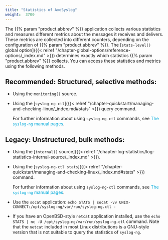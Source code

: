 ```yaml
---
title: "Statistics of AxoSyslog"
weight:  3700
---
```

<!-- DISCLAIMER: This file is based on the syslog-ng Open Source Edition documentation https://github.com/balabit/syslog-ng-ose-guides/commit/2f4a52ee61d1ea9ad27cb4f3168b95408fddfdf2 and is used under the terms of The syslog-ng Open Source Edition Documentation License. The file has been modified by Axoflow. -->

The {{% param "product.abbrev" %}} application collects various statistics and measures different metrics about the messages it receives and delivers. These metrics are collected into different counters, depending on the configuration of {{% param "product.abbrev" %}}. The [`stats-level()` global option]({{< relref "/chapter-global-options/reference-options/_index.md" >}}) determines exactly which statistics {{% param "product.abbrev" %}} collects. You can access these statistics and metrics using the following methods.


## Recommended: Structured, selective methods:

  - Using the `monitoring()` source.

  - Using the [`syslog-ng-ctl`]({{< relref "/chapter-quickstart/managing-and-checking-linux/_index.md#stats" >}}) query command.
    
    For further information about using `syslog-ng-ctl` commands, see <span class="mcFormatColor" style="color: #04aada;">The `syslog-ng` manual pages</span>.



## Legacy: Unstructured, bulk methods:

  - Using the [`internal()` source]({{< relref "/chapter-log-statistics/log-statistics-internal-source/_index.md" >}}).

  - Using the [`syslog-ng-ctl stats`]({{< relref "/chapter-quickstart/managing-and-checking-linux/_index.md#stats" >}}) command.
    
    For further information about using `syslog-ng-ctl` commands, see <span class="mcFormatColor" style="color: #04aada;">The `syslog-ng` manual pages</span>.

  - Use the `socat` application: `echo STATS | socat -vv UNIX-CONNECT:/opt/syslog-ng/var/run/syslog-ng.ctl -`

  - If you have an OpenBSD-style `netcat` application installed, use the `echo STATS | nc -U /opt/syslog-ng/var/run/syslog-ng.ctl` command. Note that the `netcat` included in most Linux distributions is a GNU-style version that is not suitable to query the statistics of `syslog-ng`.

